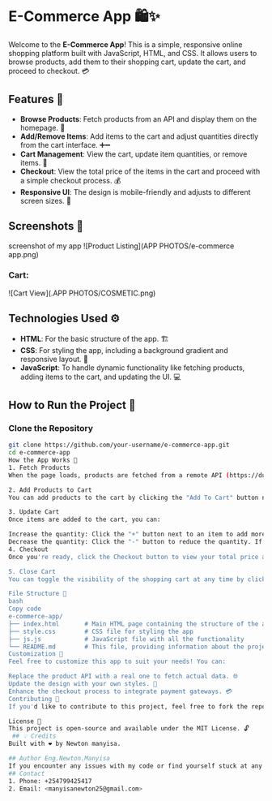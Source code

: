 # E-Commerce App 🛍️✨

Welcome to the **E-Commerce App**! This is a simple, responsive online shopping platform built with JavaScript, HTML, and CSS. It allows users to browse products, add them to their shopping cart, update the cart, and proceed to checkout. 💳

## Features 🌟

- **Browse Products**: Fetch products from an API and display them on the homepage. 🛒
- **Add/Remove Items**: Add items to the cart and adjust quantities directly from the cart interface. ➕➖
- **Cart Management**: View the cart, update item quantities, or remove items. 🧳
- **Checkout**: View the total price of the items in the cart and proceed with a simple checkout process. 💰
- **Responsive UI**: The design is mobile-friendly and adjusts to different screen sizes. 📱

## Screenshots 📸

screenshot of my app 
![Product Listing](APP PHOTOS/e-commerce app.png)

### Cart:

![Cart View](.APP PHOTOS/COSMETIC.png)

## Technologies Used ⚙️

- **HTML**: For the basic structure of the app. 🏗️
- **CSS**: For styling the app, including a background gradient and responsive layout. 🎨
- **JavaScript**: To handle dynamic functionality like fetching products, adding items to the cart, and updating the UI. 💻

## How to Run the Project 🚀

### Clone the Repository

```bash
git clone https://github.com/your-username/e-commerce-app.git
cd e-commerce-app
How the App Works 🔧
1. Fetch Products
When the page loads, products are fetched from a remote API (https://dummyjson.com/products) and displayed in a product list. 📦

2. Add Products to Cart
You can add products to the cart by clicking the "Add To Cart" button next to each product. The cart will be updated accordingly. 🛍️

3. Update Cart
Once items are added to the cart, you can:

Increase the quantity: Click the "+" button next to an item to add more. ➕
Decrease the quantity: Click the "-" button to reduce the quantity. If the quantity reaches zero, the item is removed from the cart. ➖
4. Checkout
Once you're ready, click the Checkout button to view your total price and confirm your purchase. 🏁

5. Close Cart
You can toggle the visibility of the shopping cart at any time by clicking on the cart icon at the top-right of the page. 🛒❌

File Structure 📁
bash
Copy code
e-commerce-app/
├── index.html       # Main HTML page containing the structure of the app
├── style.css        # CSS file for styling the app
├── js.js            # JavaScript file with all the functionality
└── README.md        # This file, providing information about the project
Customization 🎨
Feel free to customize this app to suit your needs! You can:

Replace the product API with a real one to fetch actual data. 🌐
Update the design with your own styles. 🎨
Enhance the checkout process to integrate payment gateways. 💳
Contributing 🤝
If you'd like to contribute to this project, feel free to fork the repository and create a pull request. Contributions are always welcome! 🚀

License 📜
This project is open-source and available under the MIT License. 🔓
 ## 💡 Credits
Built with ❤️ by Newton manyisa.

## Author Eng.Newton.Manyisa
If you encounter any issues with my code or find yourself stuck at any point,<br> please feel free to raise a flag or seek immediate assistance without hesitation. <br>Your feedback and collaboration are highly valued.
## Contact 
1. Phone: +254799425417
2. Email: <manyisanewton25@gmail.com>
